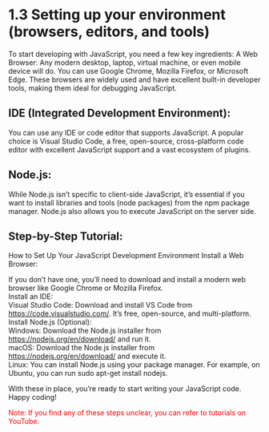 # 1.3 Setting up your environment (browsers, editors, and tools)
To start developing with JavaScript, you need a few key ingredients:
A Web Browser: Any modern desktop, laptop, virtual machine, or even mobile device will do. You can use Google Chrome, Mozilla Firefox, or Microsoft Edge. These browsers are widely used and have excellent built-in developer tools, making them ideal for debugging JavaScript.

## IDE (Integrated Development Environment):
 You can use any IDE or code editor that supports JavaScript. A popular choice is Visual Studio Code, a free, open-source, cross-platform code editor with excellent JavaScript support and a vast ecosystem of plugins.

## Node.js:
 While Node.js isn’t specific to client-side JavaScript, it’s essential if you want to install libraries and tools (node packages) from the npm package manager. Node.js also allows you to execute JavaScript on the server side.

## Step-by-Step Tutorial:
 How to Set Up Your JavaScript Development Environment
Install a Web Browser:

If you don’t have one, you’ll need to download and install a modern web browser like Google Chrome or Mozilla Firefox. <br/>
Install an IDE: <br/>
Visual Studio Code: Download and install VS Code from https://code.visualstudio.com/. It’s free, open-source, and multi-platform.<br/>
Install Node.js (Optional):<br/>
Windows: Download the Node.js installer from https://nodejs.org/en/download/ and run it.<br/>
macOS: Download the Node.js installer from https://nodejs.org/en/download/ and execute it.<br/>
Linux: You can install Node.js using your package manager. For example, on Ubuntu, you can run sudo apt-get install nodejs.<br/>

With these in place, you’re ready to start writing your JavaScript code. Happy coding!<br/>

<p style="color:red">Note: If you find any of these steps unclear, you can refer to tutorials on YouTube.</p>
